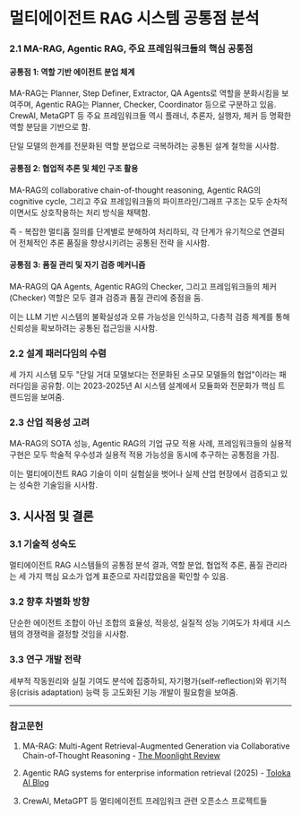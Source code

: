 # 멀티에이전트 RAG 시스템 공통점 분석

### 2.1 MA-RAG, Agentic RAG, 주요 프레임워크들의 핵심 공통점

#### 공통점 1: 역할 기반 에이전트 분업 체계

MA-RAG는 Planner, Step Definer, Extractor, QA Agents로 역할을 분화시킴을 보여주며, Agentic RAG는 Planner, Checker, Coordinator 등으로 구분하고 있음. CrewAI, MetaGPT 등 주요 프레임워크들 역시 플래너, 추론자, 실행자, 체커 등 명확한 역할 분담을 기반으로 함.

단일 모델의 한계를 전문화된 역할 분업으로 극복하려는 공통된 설계 철학을 시사함.

#### 공통점 2: 협업적 추론 및 체인 구조 활용

MA-RAG의 collaborative chain-of-thought reasoning, Agentic RAG의 cognitive cycle, 그리고 주요 프레임워크들의 파이프라인/그래프 구조는 모두 순차적이면서도 상호작용하는 처리 방식을 채택함.

즉 - 복잡한 멀티홉 질의를 단계별로 분해하여 처리하되, 각 단계가 유기적으로 연결되어 전체적인 추론 품질을 향상시키려는 공통된 전략 을 시사함.

#### 공통점 3: 품질 관리 및 자기 검증 메커니즘

MA-RAG의 QA Agents, Agentic RAG의 Checker, 그리고 프레임워크들의 체커(Checker) 역할은 모두 결과 검증과 품질 관리에 중점을 둠.

이는 LLM 기반 시스템의 불확실성과 오류 가능성을 인식하고, 다층적 검증 체계를 통해 신뢰성을 확보하려는 공통된 접근임을 시사함.

### 2.2 설계 패러다임의 수렴

세 가지 시스템 모두 "단일 거대 모델보다는 전문화된 소규모 모델들의 협업"이라는 패러다임을 공유함. 이는 2023-2025년 AI 시스템 설계에서 모듈화와 전문화가 핵심 트렌드임을 보여줌.

### 2.3 산업 적용성 고려

MA-RAG의 SOTA 성능, Agentic RAG의 기업 규모 적용 사례, 프레임워크들의 실용적 구현은 모두 학술적 우수성과 실용적 적용 가능성을 동시에 추구하는 공통점을 가짐.

이는 멀티에이전트 RAG 기술이 이미 실험실을 벗어나 실제 산업 현장에서 검증되고 있는 성숙한 기술임을 시사함.

## 3. 시사점 및 결론

### 3.1 기술적 성숙도

멀티에이전트 RAG 시스템들의 공통점 분석 결과, 역할 분업, 협업적 추론, 품질 관리라는 세 가지 핵심 요소가 업계 표준으로 자리잡았음을 확인할 수 있음.

### 3.2 향후 차별화 방향

단순한 에이전트 조합이 아닌 조합의 효율성, 적응성, 실질적 성능 기여도가 차세대 시스템의 경쟁력을 결정할 것임을 시사함.

### 3.3 연구 개발 전략

세부적 작동원리와 실질 기여도 분석에 집중하되, 자기평가(self-reflection)와 위기적응(crisis adaptation) 능력 등 고도화된 기능 개발이 필요함을 보여줌.

---

### 참고문헌

1. MA-RAG: Multi-Agent Retrieval-Augmented Generation via Collaborative Chain-of-Thought Reasoning - [The Moonlight Review](https://www.themoonlight.io/ko/review/ma-rag-multi-agent-retrieval-augmented-generation-via-collaborative-chain-of-thought-reasoning)

2. Agentic RAG systems for enterprise information retrieval (2025) - [Toloka AI Blog](https://toloka.ai/blog/agentic-rag-systems-for-enterprise-scale-information-retrieval/)

3. CrewAI, MetaGPT 등 멀티에이전트 프레임워크 관련 오픈소스 프로젝트들
